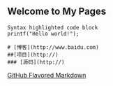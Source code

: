 ## Welcome to My Pages

```
Syntax highlighted code block
printf("Hello world!");

# [博客](http://www.baidu.com)
##[项目](http://)
### [源码](http://)
```
 [GitHub Flavored Markdown](https://guides.github.com/features/mastering-markdown/)
